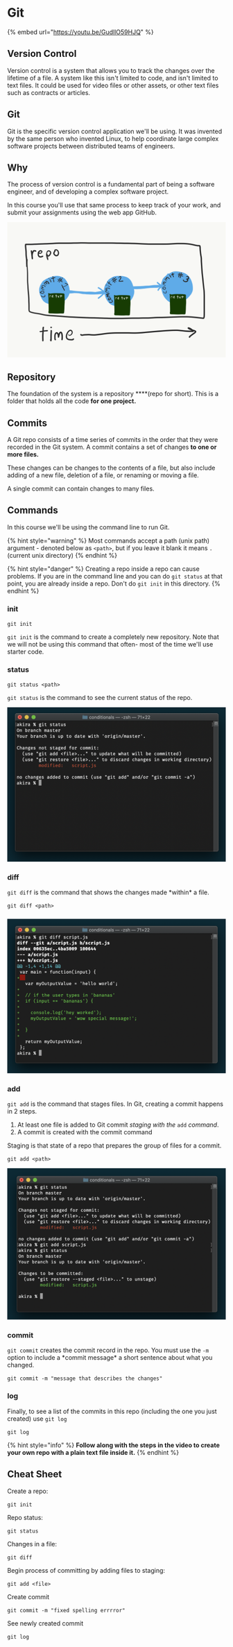 # Git

{% embed url="https://youtu.be/GudllO59HJQ" %}

## 

## Version Control

Version control is a system that allows you to track the changes over the lifetime of a file. A system like this isn't limited to code, and isn't limited to text files. It could be used for video files or other assets, or other text files such as contracts or articles.

## Git

Git is the specific version control application we'll be using. It was invented by the same person who invented Linux, to help coordinate large complex software projects between distributed teams of engineers.

## Why

The process of version control is a fundamental part of being a software engineer, and of developing a complex software project.

In this course you'll use that same process to keep track of your work, and submit your assignments using  the web app GitHub.

![Parts of a Git repository](../.gitbook/assets/git.png)

## Repository

The foundation of the system is a repository ****\(repo for short\). This is a folder that holds all the code **for one project.**

## Commits

A Git repo consists of a time series of commits in the order that they were recorded in the Git system. A commit contains a set of changes **to one or more files.**

These changes can be changes to the contents of a file, but also include adding of a new file, deletion of a file, or renaming or moving a file.

A single commit can contain changes to many files.

## Commands

In this course we'll be using the command line to run Git. 

{% hint style="warning" %}
Most commands accept a path \(unix path\) argument -  denoted below as `<path>`, but if you leave it blank it means `.` \(current unix directory\)
{% endhint %}

{% hint style="danger" %}
Creating a repo inside a repo can cause problems. If you are in the command line and you can do `git status` at that point, you are already inside a repo. Don't do `git init` in this directory.
{% endhint %}

### init

```text
git init
```

`git init` is the command to create a completely new repository. Note that we will not be using this command that often- most of the time we'll use starter code.

### status

```text
git status <path>
```

`git status` is the command to see the current status of the repo.

![Example of git status output.](../.gitbook/assets/screen-shot-2020-08-13-at-3.00.28-pm.png)

### diff

`git diff` is the command that shows the changes made \*within\* a file.

```text
git diff <path>
```

### 

![](../.gitbook/assets/screen-shot-2020-08-13-at-4.07.03-pm.png)

### add

`git add` is the command that stages files. In Git, creating a commit happens in 2 steps.

1. At least one file is added to Git commit _staging with the_ `add` _command_.
2. A commit is created with the commit command

Staging is that state of a repo that prepares the group of files for a commit.

```text
git add <path>
```

![](../.gitbook/assets/screen-shot-2020-08-13-at-4.03.22-pm.png)

### commit

`git commit` creates the commit record in the repo. You must use the `-m` option to include a \*commit message\* a short sentence about what you changed.

```
git commit -m "message that describes the changes"
```

### log

Finally, to see a list of the commits in this repo \(including the one you just created\) use `git log`

```text
git log
```

{% hint style="info" %}
**Follow along with the steps in the video to create your own repo with a plain text file inside it.**
{% endhint %}

## Cheat Sheet

Create a repo:

```text
git init
```

Repo status:

```text
git status
```

Changes in a file:

```text
git diff
```

Begin process of committing by adding files to staging: 

```text
git add <file>
```

Create commit

```text
git commit -m "fixed spelling errrror"
```

See newly created commit

```text
git log
```





